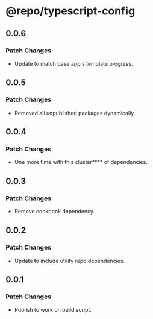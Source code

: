 # @repo/typescript-config

## 0.0.6

### Patch Changes

- Update to match base app's template progress.

## 0.0.5

### Patch Changes

- Removed all unpublished packages dynamically.

## 0.0.4

### Patch Changes

- One more time with this cluster\*\*\*\* of dependencies.

## 0.0.3

### Patch Changes

- Remove cookbook dependency.

## 0.0.2

### Patch Changes

- Update to include utility repo dependencies.

## 0.0.1

### Patch Changes

- Publish to work on build script.
